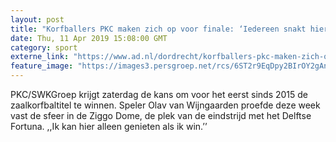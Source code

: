 ```yaml
---
layout: post
title: "Korfballers PKC maken zich op voor finale: ‘Iedereen snakt hiernaar’"
date: Thu, 11 Apr 2019 15:08:00 GMT
category: sport
externe_link: "https://www.ad.nl/dordrecht/korfballers-pkc-maken-zich-op-voor-finale-iedereen-snakt-hiernaar~aa7119a8/"
feature_image: "https://images3.persgroep.net/rcs/6ST2r9EqDpy2BIrOY2gAnVxYRGI/diocontent/145168419/_fitwidth/400/?appId=21791a8992982cd8da851550a453bd7f&quality=0.7"
---
```


PKC/SWKGroep krijgt zaterdag de kans om voor het eerst sinds 2015 de zaalkorfbaltitel te winnen. Speler Olav van Wijngaarden proefde deze week vast de sfeer in de Ziggo Dome, de plek van de eindstrijd met het Delftse Fortuna. ,,Ik kan hier alleen genieten als ik win.’’
